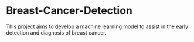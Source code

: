 # Breast-Cancer-Detection
This project aims to develop a machine learning model to assist in the early detection and diagnosis of breast cancer.
